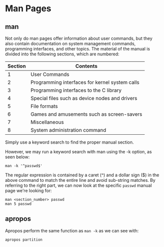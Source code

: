 # Man Pages

## man

Not only do man pages offer information about user commands, but they also contain documentation on system management commands, programming interfaces, and other topics. The material of the manual is divided into the following sections, which are numbered:

| Section | Contents                                       |
| ------- | ---------------------------------------------- |
| 1       | User Commands                                  |
| 2       | Programming interfaces for kernel system calls |
| 3       | Programming interfaces to the C library        |
| 4       | Special files such as device nodes and drivers |
| 5       | File formats                                   |
| 6       | Games and amusements such as screen-savers     |
| 7       | Miscellaneous                                  |
| 8       | System administration command                  |

Simply use a keyword search to find the proper manual section.

However, we may run a keyword search with man using the -k option, as seen below:

```
man -k '^passwd$'
```

The regular expression is contained by a caret (^) and a dollar sign ($) in the above command to match the entire line and avoid sub-string matches. By referring to the right part, we can now look at the specific `passwd` manual page we're looking for:

```
man <section_number> passwd
man 5 passwd
```

## apropos

Apropos perform the same function as `man -k` as we can see with:

```
apropos partition
```
